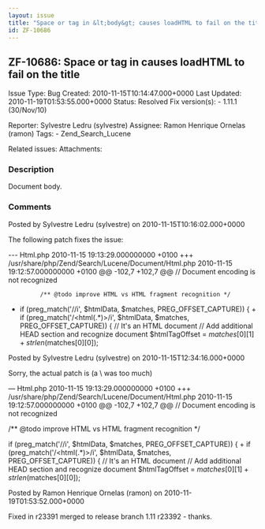 ```yaml
---
layout: issue
title: "Space or tag in &lt;body&gt; causes loadHTML to fail on the title"
id: ZF-10686
---
```


ZF-10686: Space or tag in  causes loadHTML to fail on the title
---------------------------------------------------------------------

 Issue Type: Bug Created: 2010-11-15T10:14:47.000+0000 Last Updated: 2010-11-19T01:53:55.000+0000 Status: Resolved Fix version(s): - 1.11.1 (30/Nov/10)
 
 Reporter:  Sylvestre Ledru (sylvestre)  Assignee:  Ramon Henrique Ornelas (ramon)  Tags: - Zend\_Search\_Lucene
 
 Related issues: 
 Attachments: 
### Description

 Document body. 

 

### Comments

Posted by Sylvestre Ledru (sylvestre) on 2010-11-15T10:16:02.000+0000

The following patch fixes the issue:

--- Html.php 2010-11-15 19:13:29.000000000 +0100 +++ /usr/share/php/Zend/Search/Lucene/Document/Html.php 2010-11-15 19:12:57.000000000 +0100 @@ -102,7 +102,7 @@ // Document encoding is not recognized

 
             /** @todo improve HTML vs HTML fragment recognition */


- if (preg\_match('//i', $htmlData, $matches, PREG\_OFFSET\_CAPTURE)) { + if (preg\_match('/<html(.\*)>/i', $htmlData, $matches, PREG\_OFFSET\_CAPTURE)) { // It's an HTML document // Add additional HEAD section and recognize document $htmlTagOffset = $matches[0][1] + strlen($matches[0][0]);

 

 

Posted by Sylvestre Ledru (sylvestre) on 2010-11-15T12:34:16.000+0000

Sorry, the actual patch is (a \\ was too much)

— Html.php 2010-11-15 19:13:29.000000000 +0100 +++ /usr/share/php/Zend/Search/Lucene/Document/Html.php 2010-11-15 19:12:57.000000000 +0100 @@ -102,7 +102,7 @@ // Document encoding is not recognized

/\*\* @todo improve HTML vs HTML fragment recognition \*/

if (preg\_match('//i', $htmlData, $matches, PREG\_OFFSET\_CAPTURE)) { + if (preg\_match('/<html(.\*)>/i', $htmlData, $matches, PREG\_OFFSET\_CAPTURE)) { // It's an HTML document // Add additional HEAD section and recognize document $htmlTagOffset = $matches[0][1] + strlen($matches[0][0]);

 

 

Posted by Ramon Henrique Ornelas (ramon) on 2010-11-19T01:53:52.000+0000

Fixed in r23391 merged to release branch 1.11 r23392 - thanks.

 

 